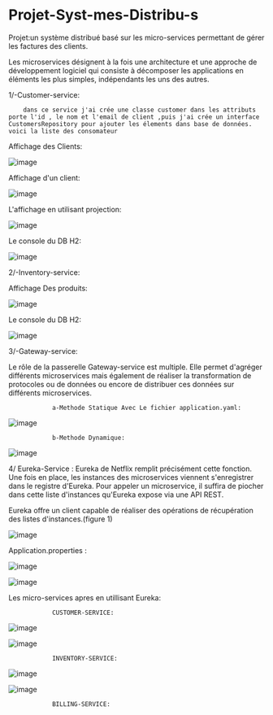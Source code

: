 # Projet-Syst-mes-Distribu-s
Projet:un système distribué basé sur les micro-services permettant de gérer les factures  des clients.

Les microservices désignent à la fois une architecture et une approche de développement logiciel qui consiste à décomposer les applications en éléments les plus simples, indépendants les uns des autres. 

1/-Customer-service:

        dans ce service j'ai crée une classe customer dans les attributs porte l'id , le nom et l'email de client ,puis j'ai crée un interface CustomersRepository pour ajouter les élements dans base de données. voici la liste des consomateur 

Affichage des Clients:

![image](https://user-images.githubusercontent.com/97621443/173165511-97c4522a-42da-4fab-ad40-cab28c3dd16a.png)



Affichage d'un client:
  
![image](https://user-images.githubusercontent.com/97621443/173165958-01f04a33-6b6b-4033-ae44-50e9bb111e90.png)

L'affichage en utilisant projection:

![image](https://user-images.githubusercontent.com/97621443/173165990-5fd8ad1b-e401-4506-b853-0b89fa9c9bd0.png)


Le console du DB H2:

![image](https://user-images.githubusercontent.com/97621443/173165710-799140f8-b840-4633-95c1-f0558a603c19.png)



2/-Inventory-service:

 Affichage Des produits:
 
![image](https://user-images.githubusercontent.com/97621443/173165881-1c6cae87-58eb-4761-bc58-7ff31f910c27.png)

Le console du DB H2:

![image](https://user-images.githubusercontent.com/97621443/173166038-7150f4f2-664b-4743-a8d9-fdf1bbe70ad0.png)



3/-Gateway-service:


Le rôle de la passerelle Gateway-service est multiple. Elle permet d'agréger différents microservices mais également de réaliser la transformation de protocoles ou de données ou encore de distribuer ces données sur différents microservices.

                a-Methode Statique Avec Le fichier application.yaml:
                
![image](https://user-images.githubusercontent.com/97621443/173166195-6a42fd77-95ff-4986-815b-b02bbd7a001a.png)
                
                
                b-Methode Dynamique:
                
                
![image](https://user-images.githubusercontent.com/97621443/173166246-8fca7b39-c39b-48b0-a998-cdd783b15b54.png)


  4/ Eureka-Service :
        Eureka de Netflix remplit précisément cette fonction. Une fois en place, les instances des microservices viennent s'enregistrer dans le registre d'Eureka. Pour appeler un microservice, il suffira de piocher dans cette liste d'instances qu'Eureka expose via une API REST.

Eureka offre un client capable de réaliser des opérations de récupération des listes d'instances.(figure 1)


![image](https://user-images.githubusercontent.com/97621443/173166421-4cf82231-57d8-4637-a6b3-d764cd08365c.png)


Application.properties :


![image](https://user-images.githubusercontent.com/97621443/173166544-5e20467a-b2ed-455c-a3b7-999851786592.png)


![image](https://user-images.githubusercontent.com/97621443/173166570-49f10a77-9411-49bb-8399-175907832c16.png)

Les micro-services apres en utillisant Eureka:

                CUSTOMER-SERVICE:
                
                
![image](https://user-images.githubusercontent.com/97621443/173166736-3db2cb8d-23e2-4423-9083-e505a0cc30f8.png)


![image](https://user-images.githubusercontent.com/97621443/173166764-046b1d3d-3c40-4026-b345-2e17eb8efad6.png)



               
                INVENTORY-SERVICE:
                
![image](https://user-images.githubusercontent.com/97621443/173166820-b500e8d4-a293-43a2-abdf-005e0ba0c375.png)


![image](https://user-images.githubusercontent.com/97621443/173166833-1666c4ed-d009-49e7-86bc-82249bd68462.png)

                
                
                
                BILLING-SERVICE:
                
                
                


















